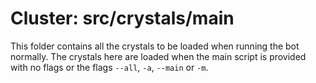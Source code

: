 # Cluster: src/crystals/main

This folder contains all the crystals to be loaded when running the bot normally. The crystals here are loaded when the main script is provided with no flags or the flags `--all`, `-a`, `--main` or `-m`.